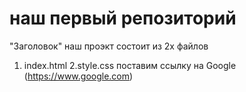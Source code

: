 # наш первый репозиторий
"Заголовок"
наш проэкт состоит из 2х файлов
1. index.html
2.style.css
поставим ссылку на Google (https://www.google.com)